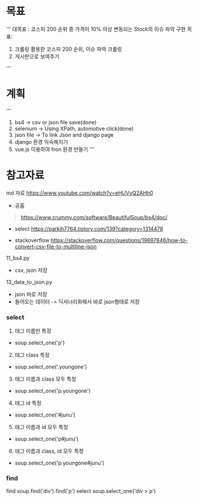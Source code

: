 # 목표
'''
대목표 : 코스피 200 순위 중 가격이 10% 이상 변동되는 Stock의 이슈 파악
구현 목표: 
1. 크롤링 활용한 코스피 200 순위, 이슈 파악 크롤링
2. 게시판으로 보여주기

'''

# 계획
'''
1. bs4 -> csv or json file save(done)
2. selenium -> Using XPath, automotive click(done)
3. json file -> To link Json and django page
4. django 환경 익숙해지기
5. vue.js 이용하여 fron 환경 만들기
'''





참고자료
=======
md 자료
https://www.youtube.com/watch?v=eHUVvQ2AHh0


- 공홈
>https://www.crummy.com/software/BeautifulSoup/bs4/doc/

- select
https://parkjh7764.tistory.com/139?category=1314478

- stackoverflow
https://stackoverflow.com/questions/19697846/how-to-convert-csv-file-to-multiline-json

11_bs4.py
- csv, json 저장

13_data_to_json.py
- json 바로 저장
- 들어오는 데이터 -> 딕셔너리화해서 바로 json형태로 저장


### select
1. 태그 이름만 특정
- soup.select_one('p')
2. 태그 class 특정
- soup.select_one('.youngone')
3. 태그 이름과 class 모두 특정
- soup.select_one('p.youngone')
4. 태그 id 특정
- soup.select_one('#junu')
5. 태그 이름과 id 모두 특정
- soup.select_one('p#junu')
6. 태그 이름과 class, id 모두 특정
- soup.select_one('p.youngone#junu')


### find
find
soup.find('div').find('p')
select
soup.select_one('div > p')